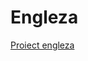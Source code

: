 # Engleza
[Proiect engleza](https://github.com/TudorMurariu/UBB-INFO/blob/main/an2/Semestrul1/Engleza/Elixir%20in%20a%20nutshell.md) 
